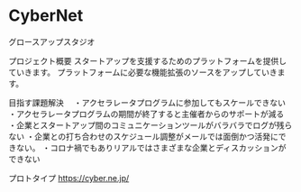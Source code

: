 # CyberNet
グロースアップスタジオ

プロジェクト概要
スタートアップを支援するためのプラットフォームを提供していきます。
プラットフォームに必要な機能拡張のソースをアップしていきます。

目指す課題解決
　・アクセラレータプログラムに参加してもスケールできない
  ・アクセラレータプログラムの期間が終了すると主催者からのサポートが減る
  ・企業とスタートアップ間のコミュニケーションツールがバラバラでログが残らない
  ・企業との打ち合わせのスケジュール調整がメールでは面倒かつ活発にできない。
  ・コロナ禍でもありリアルではさまざまな企業とディスカッションができない 
  
プロトタイプ
https://cyber.ne.jp/

